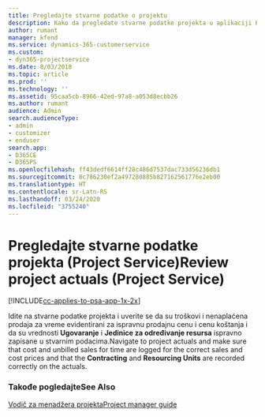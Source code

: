 ```yaml
---
title: Pregledajte stvarne podatke o projektu
description: Kako da pregledate stvarne podatke projekta u aplikaciji Project Service
author: rumant
manager: kfend
ms.service: dynamics-365-customerservice
ms.custom:
- dyn365-projectservice
ms.date: 8/03/2018
ms.topic: article
ms.prod: ''
ms.technology: ''
ms.assetid: 95caa5cb-8966-42ed-97a8-a053d8ecbb26
ms.author: rumant
audience: Admin
search.audienceType:
- admin
- customizer
- enduser
search.app:
- D365CE
- D365PS
ms.openlocfilehash: ff43dedf6614ff28c486d7537dac733d56236db1
ms.sourcegitcommit: 8c786230ef2a497280885b827162561776e2eb00
ms.translationtype: HT
ms.contentlocale: sr-Latn-RS
ms.lasthandoff: 03/24/2020
ms.locfileid: "3755240"
---
```

# <a name="review-project-actuals-project-service"></a><span data-ttu-id="8a3d9-103">Pregledajte stvarne podatke projekta (Project Service)</span><span class="sxs-lookup"><span data-stu-id="8a3d9-103">Review project actuals (Project Service)</span></span>

[!INCLUDE[cc-applies-to-psa-app-1x-2x](../includes/cc-applies-to-psa-app-1x-2x.md)]

<span data-ttu-id="8a3d9-104">Idite na stvarne podatke projekta i uverite se da su troškovi i nenaplaćena prodaja za vreme evidentirani za ispravnu prodajnu cenu i cenu koštanja i da su vrednosti **Ugovaranje** i **Jedinice za određivanje resursa** ispravno zapisane u stvarnim podacima.</span><span class="sxs-lookup"><span data-stu-id="8a3d9-104">Navigate to project actuals and make sure that cost and unbilled sales for time are logged for the correct sales and cost prices and that the **Contracting** and **Resourcing Units** are recorded correctly on the actuals.</span></span>  
  
### <a name="see-also"></a><span data-ttu-id="8a3d9-105">Takođe pogledajte</span><span class="sxs-lookup"><span data-stu-id="8a3d9-105">See Also</span></span>  
 [<span data-ttu-id="8a3d9-106">Vodič za menadžera projekta</span><span class="sxs-lookup"><span data-stu-id="8a3d9-106">Project manager guide</span></span>](../project-service/project-manager-guide.md)
